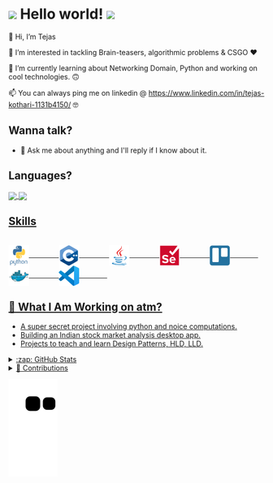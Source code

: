 # <img src="https://github.com/tejas-k3/tejas-k3/blob/main/Assets/Hi.gif" width="29px"> Hello world!&nbsp;<img src="https://github.com/tejas-k3/tejas-k3/blob/main/Assets/Earth.gif" width="24px">


👋 Hi, I’m Tejas

👀 I’m interested in tackling Brain-teasers, algorithmic problems & CSGO ❤️

🌱 I’m currently learning about Networking Domain, Python and working on cool technologies. 🙃

📫 You can always ping me on linkedin @ https://www.linkedin.com/in/tejas-kothari-1131b4150/ 🤓

## Wanna talk?

- 💬 Ask me about anything and I'll reply if I know about it.

## Languages?
<div>
  <a href="https://github.com/tejas-k3">
   <img align="center" height="170" src="https://github-readme-stats.vercel.app/api/top-langs/?username=tejas-k3&layout=compact&langs_count=16&theme=dracula"/>
  <img align="center" src="https://github-readme-stats.vercel.app/api?username=tejas-k3&show_icons=true&theme=dracula&include_all_commits=true&count_private=true&hide=issues"/>
</div>

 ## Skills
<div style="display: inline_block"><br>
  <img height="40" align="center" alt="Tejas-Python" height="30" width="40" src="https://raw.githubusercontent.com/devicons/devicon/master/icons/python/python-original-wordmark.svg">
 &nbsp;&nbsp;&nbsp;&nbsp;&nbsp;&nbsp;&nbsp;&nbsp;&nbsp;&nbsp;&nbsp;&nbsp;&nbsp;
  <img height="40" align="center" alt="Tejas-Cpp" height="30" width="40" src="https://raw.githubusercontent.com/devicons/devicon/master/icons/cplusplus/cplusplus-original.svg">
 &nbsp;&nbsp;&nbsp;&nbsp;&nbsp;&nbsp;&nbsp;&nbsp;&nbsp;&nbsp;&nbsp;&nbsp;&nbsp;
  <img height="40" align="center" alt="Tejas-Trello" height="30" width="40" src="https://raw.githubusercontent.com/devicons/devicon/master/icons/java/java-original.svg">
 &nbsp;&nbsp;&nbsp;&nbsp;&nbsp;&nbsp;&nbsp;&nbsp;&nbsp;&nbsp;&nbsp;&nbsp;&nbsp;
  <img height="40" align="center" alt="Tejas-Selenium" height="30" width="40" src="https://raw.githubusercontent.com/devicons/devicon/master/icons/selenium/selenium-original.svg">
 &nbsp;&nbsp;&nbsp;&nbsp;&nbsp;&nbsp;&nbsp;&nbsp;&nbsp;&nbsp;&nbsp;&nbsp;&nbsp;
  <img height="40" align="center" alt="Tejas-Trello" height="30" width="40" src="https://raw.githubusercontent.com/devicons/devicon/master/icons/trello/trello-plain.svg">
 &nbsp;&nbsp;&nbsp;&nbsp;&nbsp;&nbsp;&nbsp;&nbsp;&nbsp;&nbsp;&nbsp;&nbsp;&nbsp;
   <img height="40" align="center" alt="Tejas-Selenium" height="30" width="40" src="https://raw.githubusercontent.com/devicons/devicon/master/icons/docker/docker-original.svg">
 &nbsp;&nbsp;&nbsp;&nbsp;&nbsp;&nbsp;&nbsp;&nbsp;&nbsp;&nbsp;&nbsp;&nbsp;&nbsp;
   <img height="40" align="center" alt="Tejas-Selenium" height="30" width="40" src="https://raw.githubusercontent.com/devicons/devicon/master/icons/vscode/vscode-original.svg">
 &nbsp;&nbsp;&nbsp;&nbsp;&nbsp;&nbsp;&nbsp;&nbsp;&nbsp;&nbsp;&nbsp;&nbsp;&nbsp;
</div>


## 👀 What I Am Working on atm?

- A super secret project involving python and noice computations.
- Building an Indian stock market analysis desktop app.
- Projects to teach and learn Design Patterns, HLD, LLD.




<details>
  <summary>:zap: GitHub Stats</summary>
<img src="https://github-readme-stats.vercel.app/api?username=tejas-k3&show_icons=true&title_color=fff&icon_color=79ff97&text_color=9f9f9f&bg_color=151515">
</details>

<details>
  <summary>🤯 Contributions</summary>
<p><img src="https://github-readme-streak-stats.herokuapp.com/?user=tejas-k3" alt="Tejas" /></p>
</details>

![Snake animation](https://github.com/tejas-k3/tejas-k3/blob/output/github-contribution-grid-snake.svg)